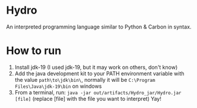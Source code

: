 # Hydro
An interpreted programming language similar to Python & Carbon in syntax.

# How to run
1. Install jdk-19 (I used jdk-19, but it may work on others, don't know)
2. Add the java development kit to your PATH environment variable with the value `path\to\jdk\bin\`, normally it will be `C:\Program Files\Java\jdk-19\bin` on windows
3. From a terminal, run: `java -jar out/artifacts/Hydro_jar/Hydro.jar [file]` (replace [file] with the file you want to interpret)
   Yay!
